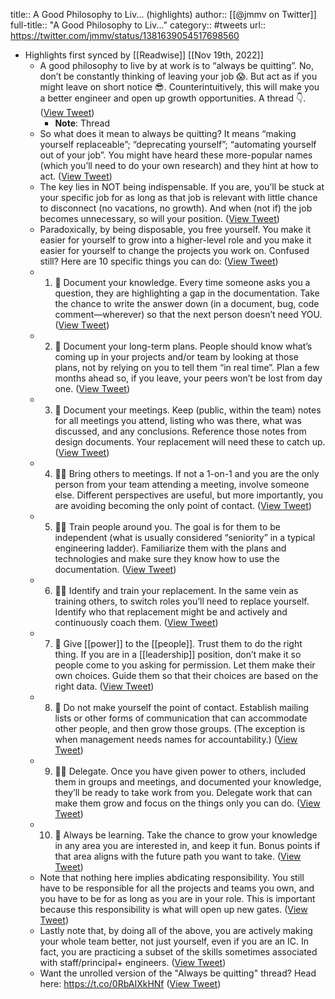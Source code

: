 title:: A Good Philosophy to Liv... (highlights)
author:: [[@jmmv on Twitter]]
full-title:: "A Good Philosophy to Liv..."
category:: #tweets
url:: https://twitter.com/jmmv/status/1381639054517698560

- Highlights first synced by [[Readwise]] [[Nov 19th, 2022]]
	- A good philosophy to live by at work is to “always be quitting”. No, don’t be constantly thinking of leaving your job 😱. But act as if you might leave on short notice 😎. Counterintuitively, this will make you a better engineer and open up growth opportunities. A thread 👇. ([View Tweet](https://twitter.com/jmmv/status/1381639009374404616))
		- **Note**: Thread
	- So what does it mean to always be quitting? It means “making yourself replaceable”; “deprecating yourself”; “automating yourself out of your job”. You might have heard these more-popular names (which you’ll need to do your own research) and they hint at how to act. ([View Tweet](https://twitter.com/jmmv/status/1381639013254111235))
	- The key lies in NOT being indispensable. If you are, you’ll be stuck at your specific job for as long as that job is relevant with little chance to disconnect (no vacations, no growth). And when (not if) the job becomes unnecessary, so will your position. ([View Tweet](https://twitter.com/jmmv/status/1381639016051707905))
	- Paradoxically, by being disposable, you free yourself. You make it easier for yourself to grow into a higher-level role and you make it easier for yourself to change the projects you work on. Confused still? Here are 10 specific things you can do: ([View Tweet](https://twitter.com/jmmv/status/1381639020812279816))
	- 1. 📕 Document your knowledge. Every time someone asks you a question, they are highlighting a gap in the documentation. Take the chance to write the answer down (in a document, bug, code comment—wherever) so that the next person doesn’t need YOU. ([View Tweet](https://twitter.com/jmmv/status/1381639024171917315))
	- 2. 🏁 Document your long-term plans. People should know what’s coming up in your projects and/or team by looking at those plans, not by relying on you to tell them “in real time”. Plan a few months ahead so, if you leave, your peers won’t be lost from day one. ([View Tweet](https://twitter.com/jmmv/status/1381639028240310277))
	- 3. 🤝 Document your meetings. Keep (public, within the team) notes for all meetings you attend, listing who was there, what was discussed, and any conclusions. Reference those notes from design documents. Your replacement will need these to catch up. ([View Tweet](https://twitter.com/jmmv/status/1381639032405258248))
	- 4. 🚶‍♂️ Bring others to meetings. If not a 1-on-1 and you are the only person from your team attending a meeting, involve someone else. Different perspectives are useful, but more importantly, you are avoiding becoming the only point of contact. ([View Tweet](https://twitter.com/jmmv/status/1381639034653483008))
	- 5. 👩‍🔧 Train people around you. The goal is for them to be independent (what is usually considered “seniority” in a typical engineering ladder). Familiarize them with the plans and technologies and make sure they know how to use the documentation. ([View Tweet](https://twitter.com/jmmv/status/1381639039468544001))
	- 6. 👩‍🎓 Identify and train your replacement. In the same vein as training others, to switch roles you’ll need to replace yourself. Identify who that replacement might be and actively and continuously coach them. ([View Tweet](https://twitter.com/jmmv/status/1381639040651259912))
	- 7. 🔑 Give [[power]] to the [[people]]. Trust them to do the right thing. If you are in a [[leadership]] position, don’t make it so people come to you asking for permission. Let them make their own choices. Guide them so that their choices are based on the right data. ([View Tweet](https://twitter.com/jmmv/status/1381639043176300546))
	- 8. 📧 Do not make yourself the point of contact. Establish mailing lists or other forms of communication that can accommodate other people, and then grow those groups. (The exception is when management needs names for accountability.) ([View Tweet](https://twitter.com/jmmv/status/1381639047769026566))
	- 9. 👨‍💼 Delegate. Once you have given power to others, included them in groups and meetings, and documented your knowledge, they’ll be ready to take work from you. Delegate work that can make them grow and focus on the things only you can do. ([View Tweet](https://twitter.com/jmmv/status/1381639048817569797))
	- 10. 🏫 Always be learning. Take the chance to grow your knowledge in any area you are interested in, and keep it fun. Bonus points if that area aligns with the future path you want to take. ([View Tweet](https://twitter.com/jmmv/status/1381639050319163393))
	- Note that nothing here implies abdicating responsibility. You still have to be responsible for all the projects and teams you own, and you have to be for as long as you are in your role. This is important because this responsibility is what will open up new gates. ([View Tweet](https://twitter.com/jmmv/status/1381639052009476098))
	- Lastly note that, by doing all of the above, you are actively making your whole team better, not just yourself, even if you are an IC. In fact, you are practicing a subset of the skills sometimes associated with staff/principal+ engineers. ([View Tweet](https://twitter.com/jmmv/status/1381639053158674438))
	- Want the unrolled version of the "Always be quitting" thread? Head here: https://t.co/0RbAIXkHNf ([View Tweet](https://twitter.com/jmmv/status/1381639054517698560))